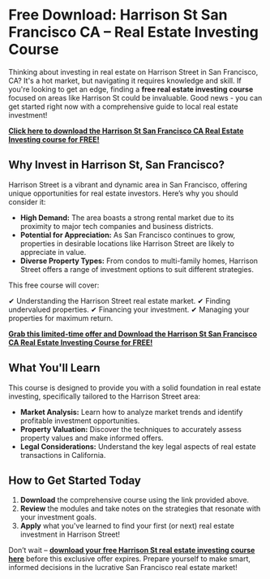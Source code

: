 # Free Download: Harrison St San Francisco CA – Real Estate Investing Course

Thinking about investing in real estate on Harrison Street in San Francisco, CA? It's a hot market, but navigating it requires knowledge and skill. If you're looking to get an edge, finding a **free real estate investing course** focused on areas like Harrison St could be invaluable. Good news - you can get started right now with a comprehensive guide to local real estate investment!

[**Click here to download the Harrison St San Francisco CA Real Estate Investing course for FREE!**](https://udemywork.com/harrison-st-san-francisco-ca)

## Why Invest in Harrison St, San Francisco?

Harrison Street is a vibrant and dynamic area in San Francisco, offering unique opportunities for real estate investors. Here’s why you should consider it:

*   **High Demand:** The area boasts a strong rental market due to its proximity to major tech companies and business districts.
*   **Potential for Appreciation:** As San Francisco continues to grow, properties in desirable locations like Harrison Street are likely to appreciate in value.
*   **Diverse Property Types:** From condos to multi-family homes, Harrison Street offers a range of investment options to suit different strategies.

This free course will cover:

✔ Understanding the Harrison Street real estate market.
✔ Finding undervalued properties.
✔ Financing your investment.
✔ Managing your properties for maximum return.

[**Grab this limited-time offer and Download the Harrison St San Francisco CA Real Estate Investing Course for FREE!**](https://udemywork.com/harrison-st-san-francisco-ca)

## What You'll Learn

This course is designed to provide you with a solid foundation in real estate investing, specifically tailored to the Harrison Street area:

*   **Market Analysis:** Learn how to analyze market trends and identify profitable investment opportunities.
*   **Property Valuation:** Discover the techniques to accurately assess property values and make informed offers.
*   **Legal Considerations:** Understand the key legal aspects of real estate transactions in California.

## How to Get Started Today

1.  **Download** the comprehensive course using the link provided above.
2.  **Review** the modules and take notes on the strategies that resonate with your investment goals.
3.  **Apply** what you've learned to find your first (or next) real estate investment in Harrison Street!

Don’t wait – **[download your free Harrison St real estate investing course here](https://udemywork.com/harrison-st-san-francisco-ca)** before this exclusive offer expires. Prepare yourself to make smart, informed decisions in the lucrative San Francisco real estate market!
